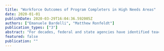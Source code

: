 ```yaml
---
title: "Workforce Outcomes of Program Completers in High Needs Areas"
date: 2020-01-01
publishDate: 2020-03-29T16:04:36.592005Z
authors: ["Emanuele Bardelli", "Matthew Ronfeldt"]
publication_types: ["3"]
abstract: "For decades, federal and state agencies have identified teacher shortages in high-needs areas (HNAs), including science, mathematics, and special education, as a critical problem. Many states have implemented policies and practices to recruit HNA endorsed teachers, but little is known about how their workforce outcomes compare with other teachers. Leveraging statewide longitudinal data in Tennessee, we observe that the number of teachers who receive HNA endorsements has increased over time even as the overall number of teachers prepared in the state has declined. HNA teachers are employed at higher rates and retained at similar rates as other teachers. HNA teachers have similar student achievement gains as non-HNA teachers. Though HNA and non-HNA teachers also have similar first-year observation ratings, STEM and special education teachers improve at slower rates subsequently. Overall, findings suggest that efforts in Tennessee to recruit, prepare, and retain teachers with HNA endorsements have mostly been successful."
featured: false
publication: ""
---
```


